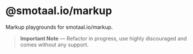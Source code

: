 # @smotaal.io/markup

Markup playgrounds for smotaal.io/markup.

> **Important Note** — Refactor in progress, use highly discouraged and comes without any support.
